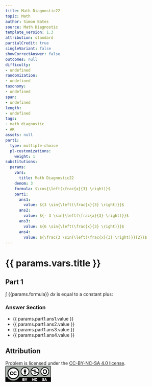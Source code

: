 ```yaml
---
title: Math Diagnostic22
topic: Math
author: Simon Bates
source: Math Diagnostic
template_version: 1.3
attribution: standard
partialCredit: true
singleVariant: false
showCorrectAnswer: false
outcomes: null
difficulty:
- undefined
randomization:
- undefined
taxonomy:
- undefined
span:
- undefined
length:
- undefined
tags:
- math_diagnostic
- AK
assets: null
part1:
  type: multiple-choice
  pl-customizations:
    weight: 1
substitutions:
  params:
    vars:
      title: Math Diagnostic22
    denom: 3
    formula: $\cos{\left(\frac{x}{3} \right)}$
    part1:
      ans1:
        value: ${3 \sin{\left(\frac{x}{3} \right)}}$
      ans2:
        value: ${- 3 \sin{\left(\frac{x}{3} \right)}}$
      ans3:
        value: ${6 \sin{\left(\frac{x}{3} \right)}}$
      ans4:
        value: ${\frac{3 \sin{\left(\frac{x}{3} \right)}}{2}}$
---
```

# {{ params.vars.title }}

## Part 1

$\int$ {{params.formula}} $dx$ is equal to a constant plus:

### Answer Section

- {{ params.part1.ans1.value }}
- {{ params.part1.ans2.value }}
- {{ params.part1.ans3.value }}
- {{ params.part1.ans4.value }}

## Attribution

Problem is licensed under the [CC-BY-NC-SA 4.0 license](https://creativecommons.org/licenses/by-nc-sa/4.0/).<br> ![The Creative Commons 4.0 license requiring attribution-BY, non-commercial-NC, and share-alike-SA license.](https://raw.githubusercontent.com/firasm/bits/master/by-nc-sa.png)
